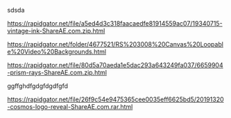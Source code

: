 sdsda


https://rapidgator.net/file/a5ed4d3c318faacaedfe81914559ac07/19340715-vintage-ink-ShareAE.com.zip.html


https://rapidgator.net/folder/4677521/RS%203008%20Canvas%20Loopable%20Video%20Backgrounds.html



https://rapidgator.net/file/80d5a70aeda1e5dac293a643249fa037/6659904-prism-rays-ShareAE.com.zip.html

ggffghdfgdgfdgdfgfd





https://rapidgator.net/file/26f9c54e9475365cee0035eff6625bd5/20191320-cosmos-logo-reveal-ShareAE.com.rar.html

